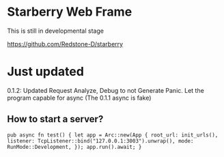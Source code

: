 # Starberry Web Frame 

This is still in developmental stage 

https://github.com/Redstone-D/starberry 

# Just updated 

0.1.2: Updated Request Analyze, Debug to not Generate Panic. Let the program capable for async (The 0.1.1 async is fake) 

## How to start a server? 

`
pub async fn test() {
    let app = Arc::new(App {
        root_url: init_urls(),
        listener: TcpListener::bind("127.0.0.1:3003").unwrap(),
        mode: RunMode::Development,
    });
    app.run().await;
}
` 
